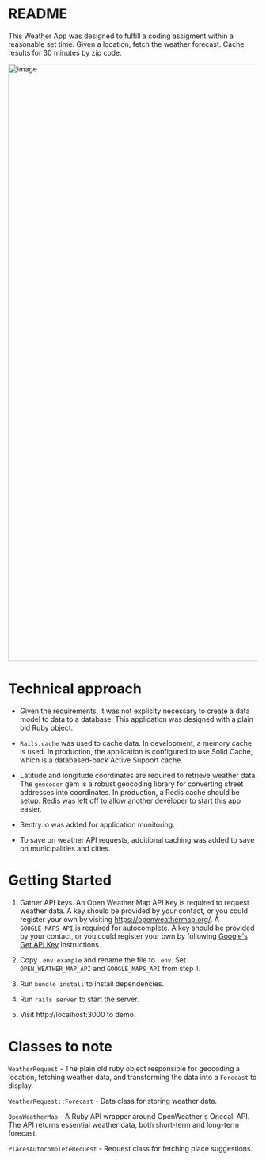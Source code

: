 # README

This Weather App was designed to fulfill a coding assigment within a reasonable set time. Given a location, fetch the weather forecast. Cache results for 30 minutes by zip code.

<img width="1203" alt="image" src="https://github.com/user-attachments/assets/887c36e4-d613-413c-995d-ed659f148149" />


# Technical approach
* Given the requirements, it was not explicity necessary to create a data model to data to a database. This application was designed with a plain old Ruby object.

* `Rails.cache` was used to cache data. In development, a memory cache is used. In production, the application is configured to use Solid Cache, which is a databased-back Active Support cache.

* Latitude and longitude coordinates are required to retrieve weather data. The `geocoder` gem is a robust geocoding library for converting street addresses into coordinates. In production, a Redis cache should be setup. Redis was left off to allow another developer to start this app easier.

* Sentry.io was added for application monitoring.

* To save on weather API requests, additional caching was added to save on municipalities and cities.

# Getting Started

1. Gather API keys. An Open Weather Map API Key is required to request weather data. A key should be provided by your contact, or you could register your own by visiting https://openweathermap.org/. A `GOOGLE_MAPS_API` is required for autocomplete. A key should be provided by your contact, or you could register your own by following [Google's Get API Key](https://developers.google.com/maps/documentation/places/web-service/get-api-key) instructions.

2. Copy `.env.example` and rename the file to `.env`. Set `OPEN_WEATHER_MAP_API` and `GOOGLE_MAPS_API` from step 1.

3. Run `bundle install` to install dependencies.

4. Run `rails server` to start the server.

5. Visit http://localhost:3000 to demo.

# Classes to note

`WeatherRequest` - The plain old ruby object responsible for geocoding a location, fetching weather data, and transforming the data into a `Forecast` to display.

`WeatherRequest::Forecast` - Data class for storing weather data.

`OpenWeatherMap` - A Ruby API wrapper around OpenWeather's Onecall API. The API returns essential weather data, both short-term and long-term forecast.

`PlacesAutocompleteRequest` - Request class for fetching place suggestions.
